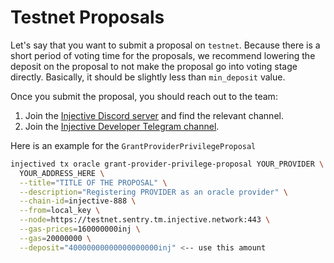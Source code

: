 # Testnet Proposals

Let's say that you want to submit a proposal on `testnet`. Because there is a short period of voting time for the proposals, we recommend lowering the deposit on the proposal to not make the proposal go into voting stage directly. Basically, it should be slightly less than `min_deposit` value.

Once you submit the proposal, you should reach out to the team:

1. Join the [Injective Discord server](https://discord.gg/injective) and find the relevant channel.
2. Join the [Injective Developer Telegram channel](https://t.me/+8Y_0HOFLhnRlZDU9).

Here is an example for the `GrantProviderPrivilegeProposal`

```bash
injectived tx oracle grant-provider-privilege-proposal YOUR_PROVIDER \
  YOUR_ADDRESS_HERE \
  --title="TITLE OF THE PROPOSAL" \
  --description="Registering PROVIDER as an oracle provider" \
  --chain-id=injective-888 \
  --from=local_key \
  --node=https://testnet.sentry.tm.injective.network:443 \
  --gas-prices=160000000inj \
  --gas=20000000 \
  --deposit="40000000000000000000inj" <-- use this amount
```
